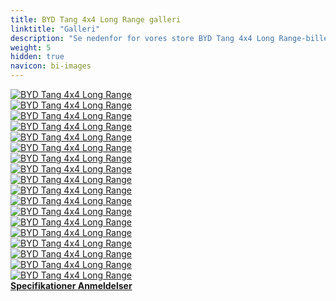 ```yaml
---
title: BYD Tang 4x4 Long Range galleri
linktitle: "Galleri"
description: "Se nedenfor for vores store BYD Tang 4x4 Long Range-billedgalleri. Klik på billederne for versioner i høj opløsning."
weight: 5
hidden: true
navicon: bi-images
---
```

<!-- markdownlint-disable MD033 -->
<div class="row" id ="my-gallery">
	<div class="pswp-grid-item col-6 col-md-4">
		<a href="https://media.evkx.net/multimedia/models/byd/tang/tang_4x4_long_range/details_1.jpg"
data-pswp-src="https://media.evkx.net/multimedia/models/byd/tang/tang_4x4_long_range/details_1.jpg"
data-pswp-width="3000"
data-pswp-height="2000" 
target="_blank">
			<img src="https://media.evkx.net/multimedia/models/byd/tang/tang_4x4_long_range/details_1_xst.jpg" alt="BYD Tang 4x4 Long Range" class="img-fluid " />
		</a>
	</div>
	<div class="pswp-grid-item col-6 col-md-4">
		<a href="https://media.evkx.net/multimedia/models/byd/tang/tang_4x4_long_range/exterior_1.jpg"
data-pswp-src="https://media.evkx.net/multimedia/models/byd/tang/tang_4x4_long_range/exterior_1.jpg"
data-pswp-width="1920"
data-pswp-height="1080" 
target="_blank">
			<img src="https://media.evkx.net/multimedia/models/byd/tang/tang_4x4_long_range/exterior_1_xst.jpg" alt="BYD Tang 4x4 Long Range" class="img-fluid " />
		</a>
	</div>
	<div class="pswp-grid-item col-6 col-md-4">
		<a href="https://media.evkx.net/multimedia/models/byd/tang/tang_4x4_long_range/exterior_2.jpg"
data-pswp-src="https://media.evkx.net/multimedia/models/byd/tang/tang_4x4_long_range/exterior_2.jpg"
data-pswp-width="3000"
data-pswp-height="1646" 
target="_blank">
			<img src="https://media.evkx.net/multimedia/models/byd/tang/tang_4x4_long_range/exterior_2_xst.jpg" alt="BYD Tang 4x4 Long Range" class="img-fluid " />
		</a>
	</div>
	<div class="pswp-grid-item col-6 col-md-4">
		<a href="https://media.evkx.net/multimedia/models/byd/tang/tang_4x4_long_range/exterior_3.jpg"
data-pswp-src="https://media.evkx.net/multimedia/models/byd/tang/tang_4x4_long_range/exterior_3.jpg"
data-pswp-width="2500"
data-pswp-height="1406" 
target="_blank">
			<img src="https://media.evkx.net/multimedia/models/byd/tang/tang_4x4_long_range/exterior_3_xst.jpg" alt="BYD Tang 4x4 Long Range" class="img-fluid " />
		</a>
	</div>
	<div class="pswp-grid-item col-6 col-md-4">
		<a href="https://media.evkx.net/multimedia/models/byd/tang/tang_4x4_long_range/exterior_4.jpg"
data-pswp-src="https://media.evkx.net/multimedia/models/byd/tang/tang_4x4_long_range/exterior_4.jpg"
data-pswp-width="3000"
data-pswp-height="1771" 
target="_blank">
			<img src="https://media.evkx.net/multimedia/models/byd/tang/tang_4x4_long_range/exterior_4_xst.jpg" alt="BYD Tang 4x4 Long Range" class="img-fluid " />
		</a>
	</div>
	<div class="pswp-grid-item col-6 col-md-4">
		<a href="https://media.evkx.net/multimedia/models/byd/tang/tang_4x4_long_range/exterior_5.jpg"
data-pswp-src="https://media.evkx.net/multimedia/models/byd/tang/tang_4x4_long_range/exterior_5.jpg"
data-pswp-width="3000"
data-pswp-height="1687" 
target="_blank">
			<img src="https://media.evkx.net/multimedia/models/byd/tang/tang_4x4_long_range/exterior_5_xst.jpg" alt="BYD Tang 4x4 Long Range" class="img-fluid " />
		</a>
	</div>
	<div class="pswp-grid-item col-6 col-md-4">
		<a href="https://media.evkx.net/multimedia/models/byd/tang/tang_4x4_long_range/exterior_6.jpg"
data-pswp-src="https://media.evkx.net/multimedia/models/byd/tang/tang_4x4_long_range/exterior_6.jpg"
data-pswp-width="3000"
data-pswp-height="1653" 
target="_blank">
			<img src="https://media.evkx.net/multimedia/models/byd/tang/tang_4x4_long_range/exterior_6_xst.jpg" alt="BYD Tang 4x4 Long Range" class="img-fluid " />
		</a>
	</div>
	<div class="pswp-grid-item col-6 col-md-4">
		<a href="https://media.evkx.net/multimedia/models/byd/tang/tang_4x4_long_range/frontseats_1.jpg"
data-pswp-src="https://media.evkx.net/multimedia/models/byd/tang/tang_4x4_long_range/frontseats_1.jpg"
data-pswp-width="3000"
data-pswp-height="2276" 
target="_blank">
			<img src="https://media.evkx.net/multimedia/models/byd/tang/tang_4x4_long_range/frontseats_1_xst.jpg" alt="BYD Tang 4x4 Long Range" class="img-fluid " />
		</a>
	</div>
	<div class="pswp-grid-item col-6 col-md-4">
		<a href="https://media.evkx.net/multimedia/models/byd/tang/tang_4x4_long_range/frontseats_2.jpg"
data-pswp-src="https://media.evkx.net/multimedia/models/byd/tang/tang_4x4_long_range/frontseats_2.jpg"
data-pswp-width="3000"
data-pswp-height="1999" 
target="_blank">
			<img src="https://media.evkx.net/multimedia/models/byd/tang/tang_4x4_long_range/frontseats_2_xst.jpg" alt="BYD Tang 4x4 Long Range" class="img-fluid " />
		</a>
	</div>
	<div class="pswp-grid-item col-6 col-md-4">
		<a href="https://media.evkx.net/multimedia/models/byd/tang/tang_4x4_long_range/headlights_1.jpg"
data-pswp-src="https://media.evkx.net/multimedia/models/byd/tang/tang_4x4_long_range/headlights_1.jpg"
data-pswp-width="3000"
data-pswp-height="1636" 
target="_blank">
			<img src="https://media.evkx.net/multimedia/models/byd/tang/tang_4x4_long_range/headlights_1_xst.jpg" alt="BYD Tang 4x4 Long Range" class="img-fluid " />
		</a>
	</div>
	<div class="pswp-grid-item col-6 col-md-4">
		<a href="https://media.evkx.net/multimedia/models/byd/tang/tang_4x4_long_range/interior_1.jpg"
data-pswp-src="https://media.evkx.net/multimedia/models/byd/tang/tang_4x4_long_range/interior_1.jpg"
data-pswp-width="3000"
data-pswp-height="1999" 
target="_blank">
			<img src="https://media.evkx.net/multimedia/models/byd/tang/tang_4x4_long_range/interior_1_xst.jpg" alt="BYD Tang 4x4 Long Range" class="img-fluid " />
		</a>
	</div>
	<div class="pswp-grid-item col-6 col-md-4">
		<a href="https://media.evkx.net/multimedia/models/byd/tang/tang_4x4_long_range/main_1.jpg"
data-pswp-src="https://media.evkx.net/multimedia/models/byd/tang/tang_4x4_long_range/main_1.jpg"
data-pswp-width="1920"
data-pswp-height="1080" 
target="_blank">
			<img src="https://media.evkx.net/multimedia/models/byd/tang/tang_4x4_long_range/main_1_xst.jpg" alt="BYD Tang 4x4 Long Range" class="img-fluid " />
		</a>
	</div>
	<div class="pswp-grid-item col-6 col-md-4">
		<a href="https://media.evkx.net/multimedia/models/byd/tang/tang_4x4_long_range/screens_1.jpg"
data-pswp-src="https://media.evkx.net/multimedia/models/byd/tang/tang_4x4_long_range/screens_1.jpg"
data-pswp-width="3000"
data-pswp-height="1999" 
target="_blank">
			<img src="https://media.evkx.net/multimedia/models/byd/tang/tang_4x4_long_range/screens_1_xst.jpg" alt="BYD Tang 4x4 Long Range" class="img-fluid " />
		</a>
	</div>
	<div class="pswp-grid-item col-6 col-md-4">
		<a href="https://media.evkx.net/multimedia/models/byd/tang/tang_4x4_long_range/screens_2.jpg"
data-pswp-src="https://media.evkx.net/multimedia/models/byd/tang/tang_4x4_long_range/screens_2.jpg"
data-pswp-width="3000"
data-pswp-height="1504" 
target="_blank">
			<img src="https://media.evkx.net/multimedia/models/byd/tang/tang_4x4_long_range/screens_2_xst.jpg" alt="BYD Tang 4x4 Long Range" class="img-fluid " />
		</a>
	</div>
	<div class="pswp-grid-item col-6 col-md-4">
		<a href="https://media.evkx.net/multimedia/models/byd/tang/tang_4x4_long_range/secondrowseats_1.jpg"
data-pswp-src="https://media.evkx.net/multimedia/models/byd/tang/tang_4x4_long_range/secondrowseats_1.jpg"
data-pswp-width="3000"
data-pswp-height="2000" 
target="_blank">
			<img src="https://media.evkx.net/multimedia/models/byd/tang/tang_4x4_long_range/secondrowseats_1_xst.jpg" alt="BYD Tang 4x4 Long Range" class="img-fluid " />
		</a>
	</div>
	<div class="pswp-grid-item col-6 col-md-4">
		<a href="https://media.evkx.net/multimedia/models/byd/tang/tang_4x4_long_range/secondrowseats_2.jpg"
data-pswp-src="https://media.evkx.net/multimedia/models/byd/tang/tang_4x4_long_range/secondrowseats_2.jpg"
data-pswp-width="3000"
data-pswp-height="2000" 
target="_blank">
			<img src="https://media.evkx.net/multimedia/models/byd/tang/tang_4x4_long_range/secondrowseats_2_xst.jpg" alt="BYD Tang 4x4 Long Range" class="img-fluid " />
		</a>
	</div>
	<div class="pswp-grid-item col-6 col-md-4">
		<a href="https://media.evkx.net/multimedia/models/byd/tang/tang_4x4_long_range/speakers_1.jpg"
data-pswp-src="https://media.evkx.net/multimedia/models/byd/tang/tang_4x4_long_range/speakers_1.jpg"
data-pswp-width="3000"
data-pswp-height="2000" 
target="_blank">
			<img src="https://media.evkx.net/multimedia/models/byd/tang/tang_4x4_long_range/speakers_1_xst.jpg" alt="BYD Tang 4x4 Long Range" class="img-fluid " />
		</a>
	</div>
	<div class="pswp-grid-item col-6 col-md-4">
		<a href="https://media.evkx.net/multimedia/models/byd/tang/tang_4x4_long_range/trunk_1.jpg"
data-pswp-src="https://media.evkx.net/multimedia/models/byd/tang/tang_4x4_long_range/trunk_1.jpg"
data-pswp-width="3000"
data-pswp-height="2000" 
target="_blank">
			<img src="https://media.evkx.net/multimedia/models/byd/tang/tang_4x4_long_range/trunk_1_xst.jpg" alt="BYD Tang 4x4 Long Range" class="img-fluid " />
		</a>
	</div>
</div>
<script type="module">
  import PhotoSwipeLightbox from '/js/photoswipe-lightbox.esm.js';
    const lightbox = new PhotoSwipeLightbox({
       gallery: '#my-gallery',
        children: 'a',
        pswpModule: () => import('/js/photoswipe.esm.js')
    });
lightbox.init();
</script>
<div class="mt-3 mb-3">
<a href="../specifications/" class="text-decoration-none text-black">
<strong><i class="bi-arrow-left"></i> Specifikationer </strong>
</a>
<a href="../reviews/" class="text-decoration-none text-black float-end">
<strong>Anmeldelser <i class="bi-arrow-right"></i></strong>
</a>
</div>
